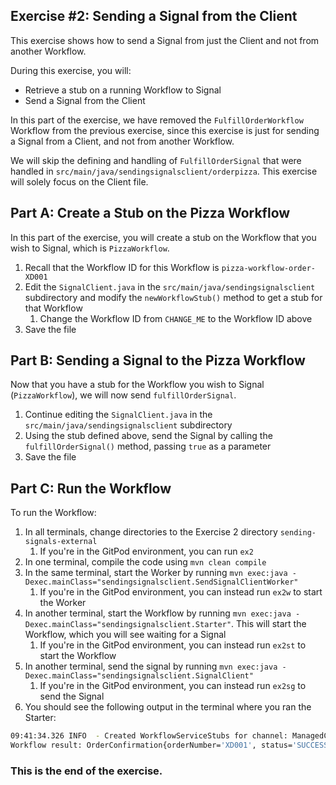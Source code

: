 ## Exercise #2: Sending a Signal from the Client

This exercise shows how to send a Signal from just the Client and not from another Workflow.

During this exercise, you will:

- Retrieve a stub on a running Workflow to Signal
- Send a Signal from the Client

In this part of the exercise, we have removed the `FulfillOrderWorkflow` Workflow from the previous exercise, since this exercise is just for sending a Signal from a Client, and not from another Workflow.

We will skip the defining and handling of `FulfillOrderSignal` that were handled in `src/main/java/sendingsignalsclient/orderpizza`. This exercise will solely focus on the Client file.

## Part A: Create a Stub on the Pizza Workflow

In this part of the exercise, you will create a stub on the Workflow that you wish to Signal, which is `PizzaWorkflow`.

1. Recall that the Workflow ID for this Workflow is `pizza-workflow-order-XD001`
1. Edit the `SignalClient.java` in the `src/main/java/sendingsignalsclient` subdirectory and modify the `newWorkflowStub()` method to get a stub for that Workflow
   1. Change the Workflow ID from `CHANGE_ME` to the Workflow ID above
1. Save the file

## Part B: Sending a Signal to the Pizza Workflow

Now that you have a stub for the Workflow you wish to Signal (`PizzaWorkflow`), we will now send `fulfillOrderSignal`.

1. Continue editing the `SignalClient.java` in the `src/main/java/sendingsignalsclient` subdirectory
1. Using the stub defined above, send the Signal by calling the `fulfillOrderSignal()` method, passing `true` as a parameter
1. Save the file


## Part C: Run the Workflow

To run the Workflow:

1. In all terminals, change directories to the Exercise 2 directory `sending-signals-external`
   1. If you're in the GitPod environment, you can run `ex2`
1. In one terminal, compile the code using `mvn clean compile`
1. In the same terminal, start the Worker by running `mvn exec:java -Dexec.mainClass="sendingsignalsclient.SendSignalClientWorker"`
   1. If you're in the GitPod environment, you can instead run `ex2w` to start the Worker
1. In another terminal, start the Workflow by running `mvn exec:java -Dexec.mainClass="sendingsignalsclient.Starter"`. This will start the Workflow, which you will see waiting for a Signal
   1. If you're in the GitPod environment, you can instead run `ex2st` to start the Workflow
1. In another terminal, send the signal by running `mvn exec:java -Dexec.mainClass="sendingsignalsclient.SignalClient"`
   1. If you're in the GitPod environment, you can instead run `ex2sg` to send the Signal
1. You should see the following output in the terminal where you ran the Starter:

```bash
09:41:34.326 INFO  - Created WorkflowServiceStubs for channel: ManagedChannelOrphanWrapper{delegate=ManagedChannelImpl{logId=1, target=127.0.0.1:7233}}
Workflow result: OrderConfirmation{orderNumber='XD001', status='SUCCESS', confirmationNumber='P24601', billingTimestamp=1712500897, amount=3500}
```

### This is the end of the exercise.
